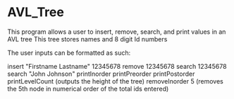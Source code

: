 # AVL_Tree
This program allows a user to insert, remove, search, and print values in an AVL tree 
This tree stores names and 8 digit Id numbers

The user inputs can be formatted as such:

insert "Firstname Lastname" 12345678
remove 12345678
search 12345678
search "John Johnson"
printInorder
printPreorder
printPostorder
printLevelCount (outputs the height of the tree)
removeInorder 5 (removes the 5th node in numerical order of the total ids entered)
